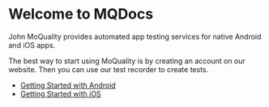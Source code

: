 # Welcome to MQDocs

John
MoQuality provides automated app testing services for native Android and iOS apps.

The best way to start using MoQuality is by creating an account on our website. Then you can use our test recorder to create tests.

* [Getting Started with Android](getting-started/android)
* [Getting Started with iOS](getting-started/ios)
